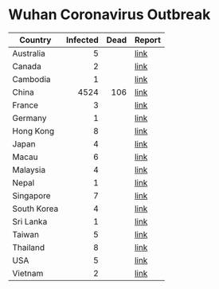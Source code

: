 # Wuhan Coronavirus Outbreak

| Country     | Infected | Dead | Report
|-------------|---------:|-----:|-------------------------------------
| Australia   |        5 |      | [link](https://www.bbc.com/news/world-asia-china-51259649)
| Canada      |        2 |      | [link](https://www.cbc.ca/news/canada/toronto/coronavirus-wuhan-ontario-second-case-1.5441401)
| Cambodia    |        1 |      | [link](https://www.aljazeera.com/news/2020/01/countries-confirmed-cases-coronavirus-200125070959786.html)
| China       |     4524 |  106 | [link](https://www.bbc.com/news/world-51235105)
| France      |        3 |      | [link](https://www.aljazeera.com/news/2020/01/countries-confirmed-cases-coronavirus-200125070959786.html)
| Germany     |        1 |      | [link](https://www.spiegel.de/wissenschaft/medizin/corona-virus-erster-fall-in-deutschland-bestaetigt-a-19843b8d-8694-451f-baf7-0189d3356f99?sara_ecid=soci_upd_KsBF0AFjflf0DZCxpPYDCQgO1dEMph)
| Hong Kong   |        8 |      | [link](https://www.scmp.com/news/china/society/article/3047716/china-bans-wildlife-trade-killer-wuhan-coronavirus-spreads)
| Japan       |        4 |      | [link](https://www.aljazeera.com/news/2020/01/countries-confirmed-cases-coronavirus-200125070959786.html)
| Macau       |        6 |      | [link](https://www.macaubusiness.com/sixth-pneumonia-virus-case-confirmed-in-macau/)
| Malaysia    |        4 |      | [link](https://www.thestar.com.my/news/nation/2020/01/26/wuhan-virus-fourth-victim-confirmed-in-malaysia)
| Nepal       |        1 |      | [link](https://www.bbc.com/news/world-asia-china-51259649)
| Singapore   |        7 |      | [link](https://www.straitstimes.com/singapore/wuhan-virus-7-confirmed-cases-in-singapore-no-entry-or-transit-for-new-visitors-with-hubei)
| South Korea |        4 |      | [link](https://www.bbc.com/news/world-asia-china-51259649)
| Sri Lanka   |        1 |      | [link](https://www.ft.com/content/11e019c2-fbdb-3c50-a7fe-d15cec8648c7)
| Taiwan      |        5 |      | [link](https://www.aljazeera.com/news/2020/01/countries-confirmed-cases-coronavirus-200125070959786.html)
| Thailand    |        8 |      | [link](https://www.aljazeera.com/news/2020/01/countries-confirmed-cases-coronavirus-200125070959786.html)
| USA         |        5 |      | [link](https://www.fox29.com/news/arizona-resident-is-5th-confirmed-case-of-coronavirus-in-us)
| Vietnam     |        2 |      | [link](https://www.aljazeera.com/news/2020/01/countries-confirmed-cases-coronavirus-200125070959786.html)
